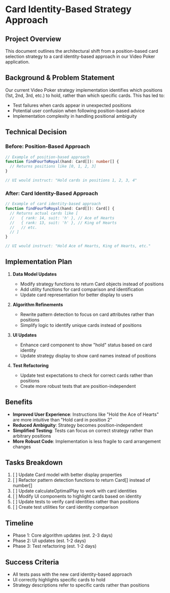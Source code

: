 # Card Identity-Based Strategy Approach

## Project Overview
This document outlines the architectural shift from a position-based card selection strategy to a card identity-based approach in our Video Poker application.

## Background & Problem Statement
Our current Video Poker strategy implementation identifies which positions (1st, 2nd, 3rd, etc.) to hold, rather than which specific cards. This has led to:
- Test failures when cards appear in unexpected positions
- Potential user confusion when following position-based advice
- Implementation complexity in handling positional ambiguity

## Technical Decision

### Before: Position-Based Approach
```typescript
// Example of position-based approach
function findFourToRoyal(hand: Card[]): number[] {
  // Returns positions like [0, 1, 2, 3]
}

// UI would instruct: "Hold cards in positions 1, 2, 3, 4"
```

### After: Card Identity-Based Approach
```typescript
// Example of card identity-based approach
function findFourToRoyal(hand: Card[]): Card[] {
  // Returns actual cards like [
  //   { rank: 14, suit: 'h' }, // Ace of Hearts
  //   { rank: 13, suit: 'h' }, // King of Hearts
  //   // etc.
  // ]
}

// UI would instruct: "Hold Ace of Hearts, King of Hearts, etc."
```

## Implementation Plan

1. **Data Model Updates**
   - Modify strategy functions to return Card objects instead of positions
   - Add utility functions for card comparison and identification
   - Update card representation for better display to users

2. **Algorithm Refinements**
   - Rewrite pattern detection to focus on card attributes rather than positions
   - Simplify logic to identify unique cards instead of positions

3. **UI Updates**
   - Enhance card component to show "hold" status based on card identity
   - Update strategy display to show card names instead of positions

4. **Test Refactoring**
   - Update test expectations to check for correct cards rather than positions
   - Create more robust tests that are position-independent

## Benefits

- **Improved User Experience**: Instructions like "Hold the Ace of Hearts" are more intuitive than "Hold card in position 2"
- **Reduced Ambiguity**: Strategy becomes position-independent
- **Simplified Testing**: Tests can focus on correct strategy rather than arbitrary positions
- **More Robust Code**: Implementation is less fragile to card arrangement changes

## Tasks Breakdown

1. [ ] Update Card model with better display properties
2. [ ] Refactor pattern detection functions to return Card[] instead of number[]
3. [ ] Update calculateOptimalPlay to work with card identities
4. [ ] Modify UI components to highlight cards based on identity
5. [ ] Update tests to verify card identities rather than positions
6. [ ] Create test utilities for card identity comparison

## Timeline

- Phase 1: Core algorithm updates (est. 2-3 days)
- Phase 2: UI updates (est. 1-2 days)
- Phase 3: Test refactoring (est. 1-2 days)

## Success Criteria

- All tests pass with the new card identity-based approach
- UI correctly highlights specific cards to hold
- Strategy descriptions refer to specific cards rather than positions
